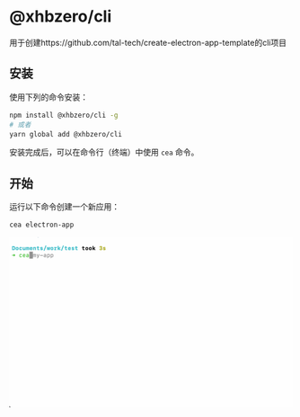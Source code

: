 # @xhbzero/cli

用于创建https://github.com/tal-tech/create-electron-app-template的cli项目

## 安装

使用下列的命令安装：

```sh
npm install @xhbzero/cli -g
# 或者
yarn global add @xhbzero/cli
```

安装完成后，可以在命令行（终端）中使用 `cea` 命令。

## 开始

运行以下命令创建一个新应用：

```sh
cea electron-app
```

![(create)](resoures/create.gif)
